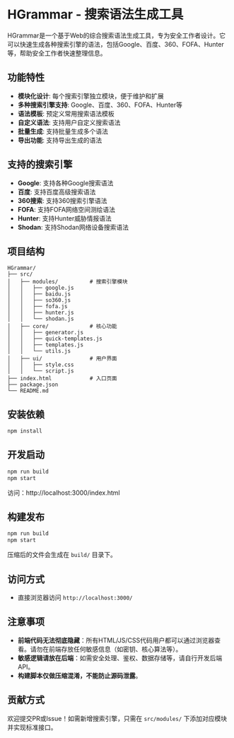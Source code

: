 # HGrammar - 搜索语法生成工具

HGrammar是一个基于Web的综合搜索语法生成工具，专为安全工作者设计。它可以快速生成各种搜索引擎的语法，包括Google、百度、360、FOFA、Hunter等，帮助安全工作者快速整理信息。

## 功能特性

- **模块化设计**: 每个搜索引擎独立模块，便于维护和扩展
- **多种搜索引擎支持**: Google、百度、360、FOFA、Hunter等
- **语法模板**: 预定义常用搜索语法模板
- **自定义语法**: 支持用户自定义搜索语法
- **批量生成**: 支持批量生成多个语法
- **导出功能**: 支持导出生成的语法

## 支持的搜索引擎

- **Google**: 支持各种Google搜索语法
- **百度**: 支持百度高级搜索语法
- **360搜索**: 支持360搜索引擎语法
- **FOFA**: 支持FOFA网络空间测绘语法
- **Hunter**: 支持Hunter威胁情报语法
- **Shodan**: 支持Shodan网络设备搜索语法

## 项目结构

```
HGrammar/
├── src/
│   ├── modules/          # 搜索引擎模块
│   │   ├── google.js
│   │   ├── baidu.js
│   │   ├── so360.js
│   │   ├── fofa.js
│   │   ├── hunter.js
│   │   └── shodan.js
│   ├── core/             # 核心功能
│   │   ├── generator.js
│   │   ├── quick-templates.js
│   │   ├── templates.js
│   │   └── utils.js
│   ├── ui/               # 用户界面
│   │   ├── style.css
│   │   └── script.js
├── index.html            # 入口页面
├── package.json
└── README.md
```

## 安装依赖

```bash
npm install
```

## 开发启动

```bash
npm run build
npm start
```
访问：http://localhost:3000/index.html

## 构建发布

```bash
npm run build
npm start
```
压缩后的文件会生成在 `build/` 目录下。

## 访问方式

- 直接浏览器访问 `http://localhost:3000/`

## 注意事项

- **前端代码无法彻底隐藏**：所有HTML/JS/CSS代码用户都可以通过浏览器查看。请勿在前端存放任何敏感信息（如密钥、核心算法等）。
- **敏感逻辑请放在后端**：如需安全处理、鉴权、数据存储等，请自行开发后端API。
- **构建脚本仅做压缩混淆，不能防止源码泄露**。

## 贡献方式

欢迎提交PR或Issue！如需新增搜索引擎，只需在 `src/modules/` 下添加对应模块并实现标准接口。

